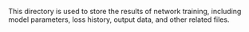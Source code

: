 This directory is used to store the results of network training, including model parameters, loss history, output data, and other related files.
